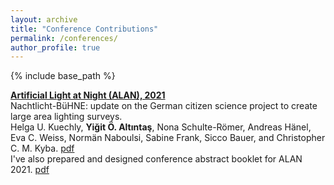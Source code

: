 ```yaml
---
layout: archive
title: "Conference Contributions"
permalink: /conferences/
author_profile: true
---
```



{% include base_path %}

**[Artificial Light at Night (ALAN), 2021](http://www.artificiallightatnight.org)**<br/>
Nachtlicht-BüHNE: update on the German citizen science project to create large area lighting surveys.<br/>
Helga U. Kuechly, **Yiğit Ö. Altıntaş**, Nona Schulte-Römer, Andreas Hänel, Eva C. Weiss, Normän Naboulsi, Sabine Frank, Sicco Bauer, and Christopher C. M. Kyba. [pdf](../files/alan2021_abstract.pdf)<br/>
I've also prepared and designed conference abstract booklet for ALAN 2021. [pdf](../files/alan2021_abstract_booklet.pdf)<br/>
<br/>
